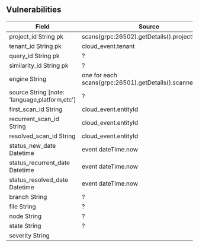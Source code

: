 ## Vulnerabilities

| Field                                           | Source                                                       |
| ----------------------------------------------- | ------------------------------------------------------------ |
|   project_id String pk                          | scans(grpc:26502).getDetails().projectId                     |
|   tenant_id String pk                           | cloud_event.tenant                                           |
|   query_id String pk                            | ?                                                            |
|   similarity_id String pk                       | ?                                                            |
|   engine String                                 | one for each scans(grpc:26501).getDetails().scanners.split() |
|   source String [note: 'language,platform,etc'] | ?                                                            |
|   first_scan_id String                          | cloud_event.entityId                                         |
|   recurrent_scan_id String                      | cloud_event.entityId                                         |
|   resolved_scan_id String                       | cloud_event.entityId                                         |
|   status_new_date Datetime                      | event dateTime.now                                           |
|   status_recurrent_date Datetime                | event dateTime.now                                           |
|   status_resolved_date Datetime                 | event dateTime.now                                           |
|   branch String                                 | ?                                                            |
|   file String                                   | ?                                                            |
|   node String                                   | ?                                                            |
|   state String                                  | ?                                                            |
|   severity String                               |                                                              |
